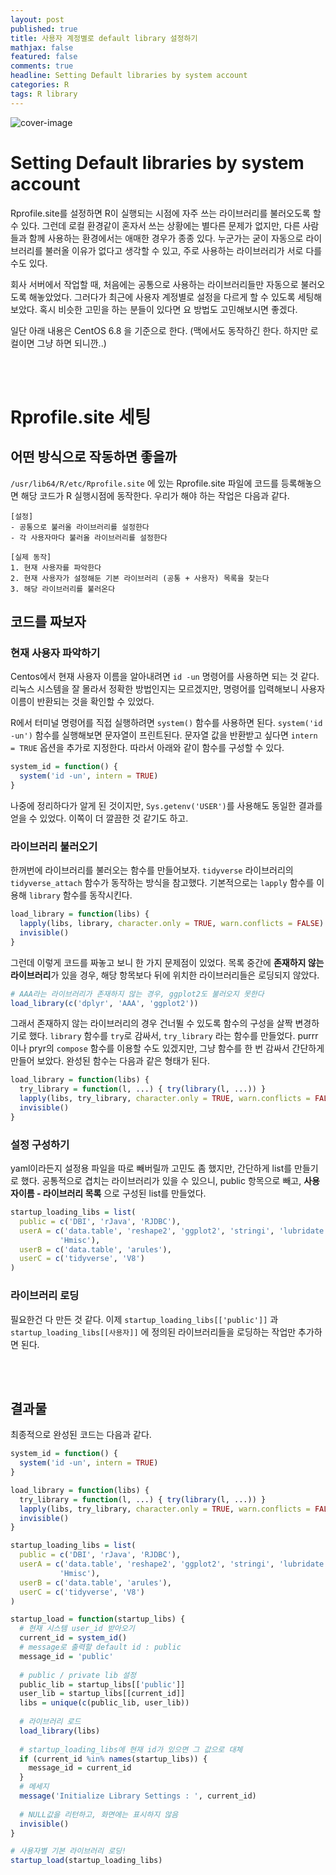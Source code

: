 ```yaml
---
layout: post
published: true
title: 사용자 계정별로 default library 설정하기
mathjax: false
featured: false
comments: true
headline: Setting Default libraries by system account
categories: R
tags: R library
---
```


![cover-image](/images/taking-notes.jpg)

# Setting Default libraries by system account

Rprofile.site를 설정하면 R이 실행되는 시점에 자주 쓰는 라이브러리를 불러오도록 할 수 있다. 그런데 로컬 환경같이 혼자서 쓰는 상황에는 별다른 문제가 없지만, 다른 사람들과 함께 사용하는 환경에서는 애매한 경우가 종종 있다. 누군가는 굳이 자동으로 라이브러리를 불러올 이유가 없다고 생각할 수 있고, 주로 사용하는 라이브러리가 서로 다를 수도 있다. 

회사 서버에서 작업할 때, 처음에는 공통으로 사용하는 라이브러리들만 자동으로 불러오도록 해놓았었다. 그러다가 최근에 사용자 계정별로 설정을 다르게 할 수 있도록 세팅해보았다. 혹시 비슷한 고민을 하는 분들이 있다면 요 방법도 고민해보시면 좋겠다.

일단 아래 내용은 CentOS 6.8 을 기준으로 한다. (맥에서도 동작하긴 한다. 하지만 로컬이면 그냥 하면 되니깐..)

<br /><br />

# Rprofile.site 세팅

## 어떤 방식으로 작동하면 좋을까

`/usr/lib64/R/etc/Rprofile.site` 에 있는 Rprofile.site 파일에 코드를 등록해놓으면 해당 코드가 R 실행시점에 동작한다. 우리가 해야 하는 작업은 다음과 같다.

```
[설정]
- 공통으로 불러올 라이브러리를 설정한다
- 각 사용자마다 불러올 라이브러리를 설정한다

[실제 동작]
1. 현재 사용자를 파악한다
2. 현재 사용자가 설정해둔 기본 라이브러리 (공통 + 사용자) 목록을 찾는다
3. 해당 라이브러리를 불러온다
```

## 코드를 짜보자

### 현재 사용자 파악하기

Centos에서 현재 사용자 이름을 알아내려면 `id -un` 명령어를 사용하면 되는 것 같다. 리눅스 시스템을 잘 몰라서 정확한 방법인지는 모르겠지만, 명령어를 입력해보니 사용자 이름이 반환되는 것을 확인할 수 있었다.

R에서 터미널 명령어를 직접 실행하려면 `system()` 함수를 사용하면 된다. `system('id -un')` 함수를 실행해보면 문자열이 프린트된다. 문자열 값을 반환받고 싶다면 `intern = TRUE` 옵션을 추가로 지정한다. 따라서 아래와 같이 함수를 구성할 수 있다.


```r
system_id = function() {
  system('id -un', intern = TRUE)
}
```

나중에 정리하다가 알게 된 것이지만, `Sys.getenv('USER')`를 사용해도 동일한 결과를 얻을 수 있었다. 이쪽이 더 깔끔한 것 같기도 하고.


### 라이브러리 불러오기

한꺼번에 라이브러리를 불러오는 함수를 만들어보자. `tidyverse` 라이브러리의 `tidyverse_attach` 함수가 동작하는 방식을 참고했다. 기본적으로는 `lapply` 함수를 이용해 `library` 함수를 동작시킨다.


```r
load_library = function(libs) {
  lapply(libs, library, character.only = TRUE, warn.conflicts = FALSE)
  invisible()
}
```

그런데 이렇게 코드를 짜놓고 보니 한 가지 문제점이 있었다. 목록 중간에 **존재하지 않는 라이브러리**가 있을 경우, 해당 항목보다 뒤에 위치한 라이브러리들은 로딩되지 않았다.


```r
# AAA라는 라이브러리가 존재하지 않는 경우, ggplot2도 불러오지 못한다
load_library(c('dplyr', 'AAA', 'ggplot2'))
```

그래서 존재하지 않는 라이브러리의 경우 건너뛸 수 있도록 함수의 구성을 살짝 변경하기로 했다. `library` 함수를 `try`로 감싸서, `try_library` 라는 함수를 만들었다. purrr이나 pryr의 `compose` 함수를 이용할 수도 있겠지만, 그냥 함수를 한 번 감싸서 간단하게 만들어 보았다. 완성된 함수는 다음과 같은 형태가 된다.


```r
load_library = function(libs) {
  try_library = function(l, ...) { try(library(l, ...)) }
  lapply(libs, try_library, character.only = TRUE, warn.conflicts = FALSE)
  invisible()
}
```

### 설정 구성하기

yaml이라든지 설정용 파일을 따로 빼버릴까 고민도 좀 했지만, 간단하게 list를 만들기로 했다. 공통적으로 겹치는 라이브러리가 있을 수 있으니, public 항목으로 빼고, **사용자이름 - 라이브러리 목록** 으로 구성된 list를 만들었다.


```r
startup_loading_libs = list(
  public = c('DBI', 'rJava', 'RJDBC'),
  userA = c('data.table', 'reshape2', 'ggplot2', 'stringi', 'lubridate', 'RMySQL',
           'Hmisc'),
  userB = c('data.table', 'arules'),
  userC = c('tidyverse', 'V8')
)
```

### 라이브러리 로딩

필요한건 다 만든 것 같다. 이제 `startup_loading_libs[['public']]` 과 `startup_loading_libs[[사용자]]` 에 정의된 라이브러리들을 로딩하는 작업만 추가하면 된다.

<br /><br />

## 결과물

최종적으로 완성된 코드는 다음과 같다.


```r
system_id = function() {
  system('id -un', intern = TRUE)
}

load_library = function(libs) {
  try_library = function(l, ...) { try(library(l, ...)) }
  lapply(libs, try_library, character.only = TRUE, warn.conflicts = FALSE)
  invisible()
}

startup_loading_libs = list(
  public = c('DBI', 'rJava', 'RJDBC'),
  userA = c('data.table', 'reshape2', 'ggplot2', 'stringi', 'lubridate', 'RMySQL',
           'Hmisc'),
  userB = c('data.table', 'arules'),
  userC = c('tidyverse', 'V8')
)

startup_load = function(startup_libs) {
  # 현재 시스템 user_id 받아오기
  current_id = system_id()
  # message로 출력할 default id : public
  message_id = 'public'
  
  # public / private lib 설정
  public_lib = startup_libs[['public']]
  user_lib = startup_libs[[current_id]]
  libs = unique(c(public_lib, user_lib))
  
  # 라이브러리 로드
  load_library(libs)
  
  # startup_loading_libs에 현재 id가 있으면 그 값으로 대체
  if (current_id %in% names(startup_libs)) {
    message_id = current_id
  }
  # 메세지
  message('Initialize Library Settings : ', current_id)
  
  # NULL값을 리턴하고, 화면에는 표시하지 않음
  invisible()
}

# 사용자별 기본 라이브러리 로딩!
startup_load(startup_loading_libs)
```
